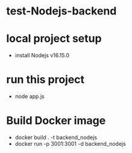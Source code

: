 # test-Nodejs-backend
# local project setup

- install Nodejs v16.15.0

# run this project

- node app.js

# Build Docker image

- docker build . -t backend_nodejs
- docker run -p 3001:3001 -d backend_nodejs